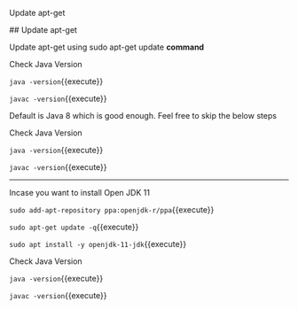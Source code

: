 Update apt-get

## Update apt-get

Update apt-get using sudo apt-get update **command**

Check Java Version

`java -version`{{execute}}

`javac -version`{{execute}}



Default is Java 8 which is good enough. Feel free to skip the below steps

Check Java Version

`java -version`{{execute}}

`javac -version`{{execute}}

-----------------------------------------
Incase you want to install  Open JDK 11

`sudo add-apt-repository ppa:openjdk-r/ppa`{{execute}}

`sudo apt-get update -q`{{execute}}

`sudo apt install -y openjdk-11-jdk`{{execute}}

Check Java Version

`java -version`{{execute}}

`javac -version`{{execute}}